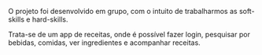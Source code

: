 O projeto foi desenvolvido em grupo, com o intuito de trabalharmos as soft-skills e hard-skills.

Trata-se de um app de receitas, onde é possível fazer login, pesquisar por bebidas, comidas, ver ingredientes e acompanhar receitas.